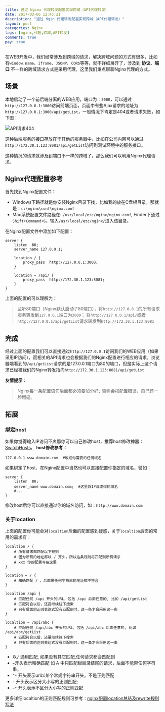 ```yaml
---
title: 通过 Nginx 代理转发配置实现跨域（API代理转发）
date: 2017-03-06 12:45:21
description: "通过 Ngin 代理转发配置实现跨域（API代理转发）"
layout: post
categories: Nginx
tags: [nginx,代理,跨域,API转发]
comments: true
pay: true
---
```

在WEB开发中，我们经常涉及到跨域的请求，解决跨域问题的方式有很多，比如有`window.name`、`iframe`、`JSONP`、`CORS`等等，就不详细展开了，涉及到 **协议**、**端口** 不一样的跨域请求方式是采用代理，这里我们重点聊聊Nginx代理的方式。

## 场景

本地启动了一个前后端分离的WEB应用，端口为：`3000`，可以通过`http://127.0.0.1:3000`访问前端页面，页面中有些Ajax请求的地址为`http://127.0.0.1:3000/api/getList`，一般情况下肯定是404或者请求失败，如下图：

![API请求404][1]

这种后端服务的接口存放在于其他的服务器中，比如在公司内网可以通过`http://172.30.1.123:8081/api/getList`访问到测试环境中的服务接口。

这种情况的请求就涉及到端口不一样的跨域了，那么我们可以利用Nginx代理请求。

## Nginx代理配置参考
首先找到Nginx配置文件：

* Windows下路径就是你安装Nginx目录下找，比如我的放在C盘根目录，那就是：`c:\nginx\conf\nginx.conf`
* Mac系统配置文件路径在: `/usr/local/etc/nginx/nginx.conf`, Finder下通过`Shift+Command+G`，输入`/usr/local/etc/nginx/`进入该目录。

在Nginx配置文件中添加如下配置：

```nginx
server {
    listen  80;
    server_name 127.0.0.1;

    location / {
        proxy_pass  http://127.0.0.1:3000;
    }

    location ~ /api/ {
        proxy_pass  http://172.30.1.123:8081;
    }
}
```

上面的配置的可以理解为：

> 监听80端口（Nginx默认启动了80端口），将`http://127.0.0.1`的所有请求服务转发到`127.0.0.1`端口为`3000`；
> 将`http://127.0.0.1/api/`或者`http://127.0.0.1/api/getList`请求转发到`http://172.30.1.123:8081`

## 完成

经过上面的配置我们可以直接通过`http://127.0.0.1`访问我们的WEB应用（如果采用IP访问），而相关的API请求也会根据我们的Nginx配置进行相应的请求，浏览器端看到的`/api/getList`请求的是127.0.0.1端口为80的端口，但是实际上这个请求已经被我们的Nginx转发指向`http://172.30.1.123:8081/api/getList`

**友情提示：**

> Nginx每一条配置语句后面都必须要加分好`;`  否则会报配置错误，自己还一脸懵逼。

## 拓展

### 绑定host

如果你觉得输入IP访问不爽那你可以自己修改host，推荐host修改神器：[SwitchHosts][2]。
**host修改参考：**

```
127.0.0.1 www.domain.com  #改成你需要的任何域名
```

如果绑定了host，在Nginx配置中当然也可以直接配置你指定的域名，譬如：

```nginx
server {
    listen  80;
    server_name www.domain.com;  #这里将IP改成你的域名
    #...
}
```

修改host后你可以直接通过你的域名访问，如：`http://www.domain.com`

### 关于location

上面的配置你可能会对`localtion`后面的配置感到疑惑，关于`localtion`后面的常用的需求有：

```nginx
localtion / {
    # 所有请求都匹配以下规则
    # 因为所有的地址都以 / 开头，所以这条规则将匹配到所有请求
    # xxx 你的配置写在这里
}

location = / {
    # 精确匹配 / ，后面带任何字符串的地址都不符合
}

localtion /api {
    # 匹配任何 /api 开头的URL，包括 /api 后面任意的, 比如 /api/getList
    # 匹配符合以后，还要继续往下搜索
    # 只有后面的正则表达式没有匹配到时，这一条才会采用这一条
}

localtion ~ /api/abc {
    # 匹配任何 /api/abc 开头的URL，包括 /api/abc 后面任意的, 比如 /api/abc/getList
    # 匹配符合以后，还要继续往下搜索
    # 只有后面的正则表达式没有匹配到时，这一条才会采用这一条
}
```

* 以`/` 通用匹配, 如果没有其它匹配,任何请求都会匹配到
* `=`开头表示精确匹配
    如 A 中只匹配根目录结尾的请求，后面不能带任何字符串。
* `^~` 开头表示uri以某个常规字符串开头，不是正则匹配
* `~` 开头表示区分大小写的正则匹配;
* `~*` 开头表示不区分大小写的正则匹配

更多详细localtion的正则匹配规则可参考：[nginx配置location总结及rewrite规则写法][3]


[1]: https://user-gold-cdn.xitu.io/2017/4/8/7911dee9411ea7fbb659fa38cc5e57ac.jpg
[2]: https://github.com/oldj/SwitchHosts
[3]: https://segmentfault.com/a/1190000002797606

